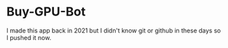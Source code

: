 # Buy-GPU-Bot
I made this app back in 2021 but I didn't know git or github in these days so I pushed it now.
